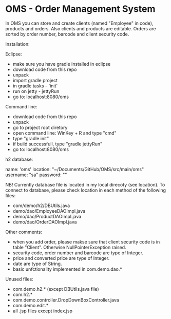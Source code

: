 # OMS - Order Management System

In OMS you can store and create clients (named "Employee" in code), products and orders. Also clients and products are editable.
Orders are sorted by order number, barcode and client security code.

Installation:

Eclipse:

- make sure you have gradle installed in eclipse
- download code from this repo
- unpack
- import gradle project
- in gradle tasks - 'init'
- run on jetty - jettyRun
- go to: localhost:8080/oms

Command line:

-  download code from this repo
-  unpack
-  go to project root diretory
-  open command line: WinKey + R and type "cmd"
-  type "gradle init"
-  if build successfull, type "gradle jettyRun"
-  go to: localhost:8080/oms

h2 database:

name: 'oms'
location: "~/Documents/GitHub/OMS/src/main/oms"
username: "sa"
password: ""



NB! Currently database file is located in my local direcoty (see location). To connect to database, please check location in each method of 
the following files:

- com/demo/h2/DBUtils.java
- demo/dao/EmployeeDAOImpl.java
- demo/dao/ProductDAOImpl.java
- demo/dao/OrderDAOImpl.java

Other comments:

- when you add order, please makse sure that client security code is in table "Client". Otherwise NullPointerException raised.
- security code, order number and barcode are type of Integer.
- price and converted price are type of Integer.
- date are type of String.
- basic unfctionality implemented in com.demo.dao.*

Unused files:

- com.demo.h2.* (except DBUtils.java file)
- com.h2.*
- com.demo.controller.DropDownBoxController.java
- com.demo.edit.*
- all .jsp files except index.jsp
